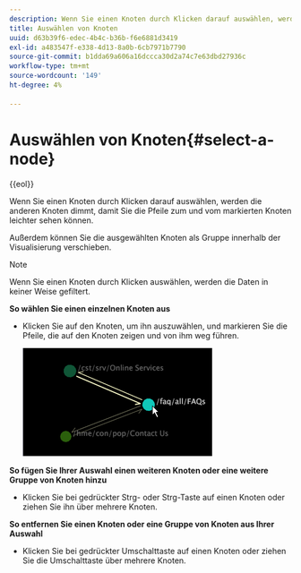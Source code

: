 ```yaml
---
description: Wenn Sie einen Knoten durch Klicken darauf auswählen, werden die anderen Knoten dimmt, damit Sie die Pfeile zum und vom markierten Knoten leichter sehen können.
title: Auswählen von Knoten
uuid: d63b39f6-edec-4b4c-b36b-f6e6881d3419
exl-id: a483547f-e338-4d13-8a0b-6cb7971b7790
source-git-commit: b1dda69a606a16dccca30d2a74c7e63dbd27936c
workflow-type: tm+mt
source-wordcount: '149'
ht-degree: 4%

---
```


# Auswählen von Knoten{#select-a-node}

{{eol}}

Wenn Sie einen Knoten durch Klicken darauf auswählen, werden die anderen Knoten dimmt, damit Sie die Pfeile zum und vom markierten Knoten leichter sehen können.

Außerdem können Sie die ausgewählten Knoten als Gruppe innerhalb der Visualisierung verschieben.

>[!NOTE]
>
>Wenn Sie einen Knoten durch Klicken auswählen, werden die Daten in keiner Weise gefiltert.

**So wählen Sie einen einzelnen Knoten aus**

* Klicken Sie auf den Knoten, um ihn auszuwählen, und markieren Sie die Pfeile, die auf den Knoten zeigen und von ihm weg führen.

   ![](assets/vis_2DProcessMap_SelectNode.png)

**So fügen Sie Ihrer Auswahl einen weiteren Knoten oder eine weitere Gruppe von Knoten hinzu**

* Klicken Sie bei gedrückter Strg- oder Strg-Taste auf einen Knoten oder ziehen Sie ihn über mehrere Knoten.

**So entfernen Sie einen Knoten oder eine Gruppe von Knoten aus Ihrer Auswahl**

* Klicken Sie bei gedrückter Umschalttaste auf einen Knoten oder ziehen Sie die Umschalttaste über mehrere Knoten.
